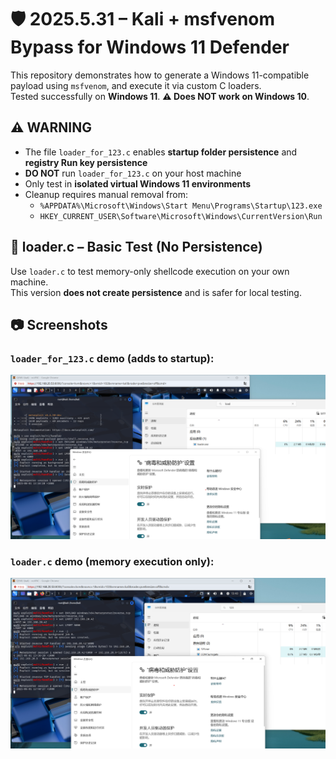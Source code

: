 # 🛡️ 2025.5.31 – Kali + msfvenom Bypass for Windows 11 Defender

This repository demonstrates how to generate a Windows 11-compatible payload using `msfvenom`, and execute it via custom C loaders.  
Tested successfully on **Windows 11**. **⚠️ Does NOT work on Windows 10**.

## ⚠️ WARNING

- The file `loader_for_123.c` enables **startup folder persistence** and **registry Run key persistence**
- **DO NOT** run `loader_for_123.c` on your host machine
- Only test in **isolated virtual Windows 11 environments**
- Cleanup requires manual removal from:
  - `%APPDATA%\Microsoft\Windows\Start Menu\Programs\Startup\123.exe`
  - `HKEY_CURRENT_USER\Software\Microsoft\Windows\CurrentVersion\Run`

## 🧪 loader.c – Basic Test (No Persistence)

Use `loader.c` to test memory-only shellcode execution on your own machine.  
This version **does not create persistence** and is safer for local testing.

## 📷 Screenshots

### `loader_for_123.c` demo (adds to startup):
![Loader Structure](assets/images/loader.png)

### `loader.c` demo (memory execution only):
![Example Screenshot](assets/images/123.png)
